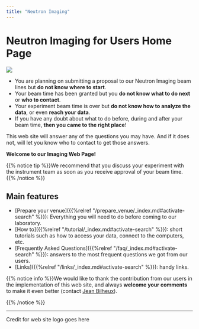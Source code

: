 ```yaml
---
title: "Neutron Imaging"
---
```


# Neutron Imaging for Users Home Page

<img src='/images/where_to_start.png' />

<ul>
<li>You are planning on submitting a proposal to our Neutron Imaging beam lines but <strong>do not know 
where to start</strong>.</li>
<li>Your beam time has been granted but you <strong>do not know what to do next</strong> or <strong>who to 
contact</strong>.</li>
<li>Your experiment beam time is over but <strong>do not know how to analyze the data</strong>, or even <strong>reach 
your data</strong>.</li>
<li>If you have any doubt about what to do before, during and after your beam time, <strong>then you came to the 
right place</strong>!</li> 
</ul>

This web
site will answer any of the questions you may have. And if it does not, will let you know who to contact to get
those answers.

<strong>Welcome to our Imaging Web Page!</strong>

{{% notice tip %}}We recommend that you discuss your experiment with the instrument team as soon as you receive 
approval of your beam time. {{% /notice %}}

## Main features

* [Prepare your venue]({{%relref "/prepare_venue/_index.md#activate-search" %}}):
Everything you will need to do before coming to our laboratory.
* [How to]({{%relref "/tutorial/_index.md#activate-search" %}}): short tutorials such as how to
access your data, connect to the computers, etc.
* [Frequently Asked Questions]({{%relref "/faq/_index.md#activate-search" %}}): answers to the most frequent questions 
we got from our users.
* [Links]({{%relref "/links/_index.md#activate-search" %}}): handy links.

{{% notice info %}}We would like to thank the contribution from our users in the implementation of this web site, and 
always **welcome your comments** to make it even better (contact <a href="/en/credits#jean_bilheux">Jean Bilheux</a>).

{{% /notice %}}

<hr>

<i class='fa fa-copyright'></i> Credit for web site logo goes here

